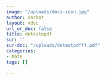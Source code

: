 ```yaml
---
image: "/uploads/docs-icon.jpg"
author: varbot
layout: vdoc
url_or_doc: false
title: detestepdf
sur: ''
sur-doc: "/uploads/detestpdfff.pdf"
categories:
- Mate
tags: []

---
```

